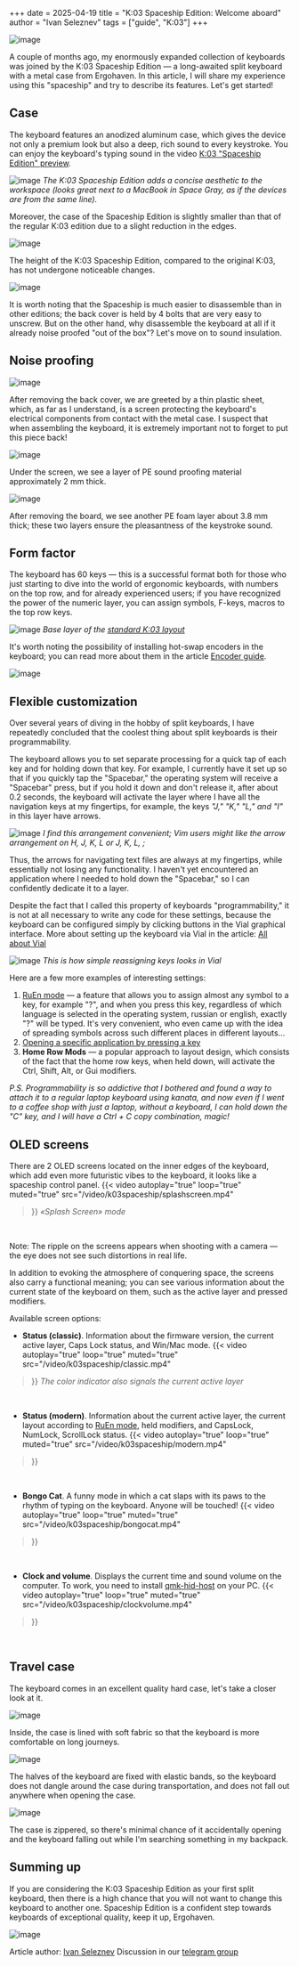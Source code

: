 +++
date = 2025-04-19
title = "K:03 Spaceship Edition: Welcome aboard"
author = "Ivan Seleznev"
tags = ["guide", "K:03"]
+++

![image](/images/k03spaceship/1.jpg)

A couple of months ago, my enormously expanded collection of keyboards was joined by the K:03 Spaceship Edition — a long-awaited split keyboard with a metal case from Ergohaven. In this article, I will share my experience using this "spaceship" and try to describe its features.
Let's get started!

## Case
The keyboard features an anodized aluminum case, which gives the device not only a premium look but also a deep, rich sound to every keystroke.
You can enjoy the keyboard's typing sound in the video [K:03 "Spaceship Edition" preview](https://youtu.be/KwxN4QEYbYo?si=Jye_W-u6q-q23yir).

![image](/images/k03spaceship/2.jpg)
*The K:03 Spaceship Edition adds a concise aesthetic to the workspace (looks great next to a MacBook in Space Gray, as if the devices are from the same line).*

Moreover, the case of the Spaceship Edition is slightly smaller than that of the regular K:03 edition due to a slight reduction in the edges.

![image](/images/k03spaceship/3.jpg)

The height of the K:03 Spaceship Edition, compared to the original K:03, has not undergone noticeable changes.

![image](/images/k03spaceship/4.jpg)

It is worth noting that the Spaceship is much easier to disassemble than in other editions; the back cover is held by 4 bolts that are very easy to unscrew. But on the other hand, why disassemble the keyboard at all if it already noise proofed "out of the box"? Let's move on to sound insulation.

## Noise proofing

![image](/images/k03spaceship/5.gif)

After removing the back cover, we are greeted by a thin plastic sheet, which, as far as I understand, is a screen protecting the keyboard's electrical components from contact with the metal case. I suspect that when assembling the keyboard, it is extremely important not to forget to put this piece back!

![image](/images/k03spaceship/6.jpg)

Under the screen, we see a layer of PE sound proofing material approximately 2 mm thick.

![image](/images/k03spaceship/7.jpg)

After removing the board, we see another PE foam layer about 3.8 mm thick; these two layers ensure the pleasantness of the keystroke sound.

## Form factor
The keyboard has 60 keys — this is a successful format both for those who just starting to dive into the world of ergonomic keyboards, with numbers on the top row, and for already experienced users; if you have recognized the power of the numeric layer, you can assign symbols, F-keys, macros to the top row keys.

![image](/images/k03spaceship/8.png)
*Base layer of the [standard K:03 layout](https://journey.ergohaven.xyz/pages/layouts_ru/#k03)*

It's worth noting the possibility of installing hot-swap encoders in the keyboard; you can read more about them in the article [Encoder guide](https://journey.ergohaven.xyz/en-gb/posts/encoders/).

![image](/images/k03spaceship/9.jpg)

## Flexible customization
Over several years of diving in the hobby of split keyboards, I have repeatedly concluded that the coolest thing about split keyboards is their programmability.

The keyboard allows you to set separate processing for a quick tap of each key and for holding down that key.
For example, I currently have it set up so that if you quickly tap the "Spacebar," the operating system will receive a "Spacebar" press, but if you hold it down and don't release it, after about 0.2 seconds, the keyboard will activate the layer where I have all the navigation keys at my fingertips, for example, the keys *"J," "K," "L," and "I"* in this layer have arrows.

![image](/images/k03spaceship/10.png)
*I find this arrangement convenient; Vim users might like the arrow arrangement on H, J, K, L or J, K, L, ;*

Thus, the arrows for navigating text files are always at my fingertips, while essentially not losing any functionality. I haven't yet encountered an application where I needed to hold down the "Spacebar," so I can confidently dedicate it to a layer.

Despite the fact that I called this property of keyboards "programmability," it is not at all necessary to write any code for these settings, because the keyboard can be configured simply by clicking buttons in the Vial graphical interface. More about setting up the keyboard via Vial in the article: [All about Vial](https://journey.ergohaven.xyz/en-gb/pages/docs/vial/)

![image](/images/k03spaceship/11.gif)
*This is how simple reassigning keys looks in Vial*

Here are a few more examples of interesting settings:
1) [RuEn mode](https://journey.ergohaven.xyz/en-gb/pages/docs/ruen/) — a feature that allows you to assign almost any symbol to a key, for example "?", and when you press this key, regardless of which language is selected in the operating system, russian or english, exactly "?" will be typed. It's very convenient, who even came up with the idea of spreading symbols across such different places in different layouts...
2) [Opening a specific application by pressing a key](https://journey.ergohaven.xyz/en-gb/posts/layer_for_apps/)
3) **Home Row Mods** — a popular approach to layout design, which consists of the fact that the home row keys, when held down, will activate the Ctrl, Shift, Alt, or Gui modifiers.

*P.S. Programmability is so addictive that I bothered and found a way to attach it to a regular laptop keyboard using kanata, and now even if I went to a coffee shop with just a laptop, without a keyboard, I can hold down the "C" key, and I will have a Ctrl + C copy combination, magic!*

## OLED screens
There are 2 OLED screens located on the inner edges of the keyboard, which add even more futuristic vibes to the keyboard, it looks like a spaceship control panel.
{{< video
    autoplay="true"
    loop="true"
    muted="true"
    src="/video/k03spaceship/splashscreen.mp4"
>}}
*«Splash Screen» mode*
<br />

Note: The ripple on the screens appears when shooting with a camera — the eye does not see such distortions in real life.

In addition to evoking the atmosphere of conquering space, the screens also carry a functional meaning; you can see various information about the current state of the keyboard on them, such as the active layer and pressed modifiers.

Available screen options:
- **Status (classic)**. Information about the firmware version, the current active layer, Caps Lock status, and Win/Mac mode.
{{< video
    autoplay="true"
    loop="true"
    muted="true"
    src="/video/k03spaceship/classic.mp4"
>}}
*The color indicator also signals the current active layer*
<br />

- **Status (modern)**. Information about the current active layer, the current layout according to [RuEn mode](https://journey.ergohaven.xyz/en-gb/pages/docs/ruen/), held modifiers, and CapsLock, NumLock, ScrollLock status.
{{< video
    autoplay="true"
    loop="true"
    muted="true"
    src="/video/k03spaceship/modern.mp4"
>}}
<br />

- **Bongo Cat**. A funny mode in which a cat slaps with its paws to the rhythm of typing on the keyboard. Anyone will be touched!
{{< video
    autoplay="true"
    loop="true"
    muted="true"
    src="/video/k03spaceship/bongocat.mp4"
>}}
<br />

- **Clock and volume**. Displays the current time and sound volume on the computer. To work, you need to install [qmk-hid-host](https://github.com/danil-tolkachev/qmk-hid-host/releases) on your PC.
{{< video
    autoplay="true"
    loop="true"
    muted="true"
    src="/video/k03spaceship/clockvolume.mp4"
>}}
<br />

## Travel case
The keyboard comes in an excellent quality hard case, let's take a closer look at it.

![image](/images/k03spaceship/17.jpg)

Inside, the case is lined with soft fabric so that the keyboard is more comfortable on long journeys.

![image](/images/k03spaceship/18.jpg)

The halves of the keyboard are fixed with elastic bands, so the keyboard does not dangle around the case during transportation, and does not fall out anywhere when opening the case.

![image](/images/k03spaceship/19.jpg)

The case is zippered, so there's minimal chance of it accidentally opening and the keyboard falling out while I'm searching something in my backpack.

## Summing up
If you are considering the K:03 Spaceship Edition as your first split keyboard, then there is a high chance that you will not want to change this keyboard to another one. Spaceship Edition is a confident step towards keyboards of exceptional quality, keep it up, Ergohaven.

![image](/images/k03spaceship/20.jpg)

Article author: [Ivan Seleznev](https://t.me/Wanyan1337)
Discussion in our [telegram group](https://t.me/+E-mlq11c97AyZmY6)
